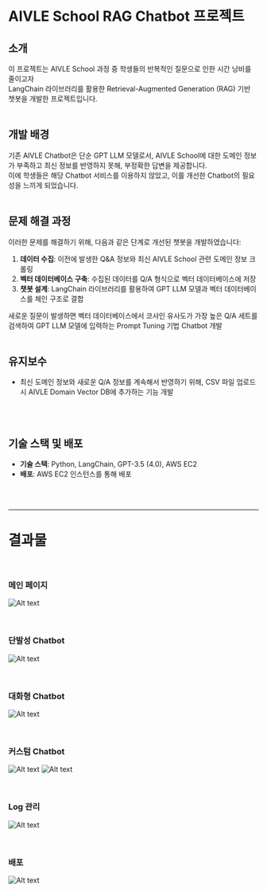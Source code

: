 # AIVLE School RAG Chatbot 프로젝트

## 소개
이 프로젝트는 AIVLE School 과정 중 학생들의 반복적인 질문으로 인한 시간 낭비를 줄이고자 \
LangChain 라이브러리를 활용한 Retrieval-Augmented Generation (RAG) 기반 챗봇을 개발한 프로젝트입니다.
<br>
<br>

## 개발 배경
기존 AIVLE Chatbot은 단순 GPT LLM 모델로서, AIVLE School에 대한 도메인 정보가 부족하고 최신 정보를 반영하지 못해, 부정확한 답변을 제공합니다. \
이에 학생들은 해당 Chatbot 서비스를 이용하지 않았고, 이를 개선한 Chatbot의 필요성을 느끼게 되었습니다.
<br>
<br>

## 문제 해결 과정
이러한 문제를 해결하기 위해, 다음과 같은 단계로 개선된 챗봇을 개발하였습니다:

1. **데이터 수집**: 이전에 발생한 Q&A 정보와 최신 AIVLE School 관련 도메인 정보 크롤링
2. **벡터 데이터베이스 구축**: 수집된 데이터를 Q/A 형식으로 벡터 데이터베이스에 저장
3. **챗봇 설계**: LangChain 라이브러리를 활용하여 GPT LLM 모델과 벡터 데이터베이스를 체인 구조로 결합

새로운 질문이 발생하면 벡터 데이터베이스에서 코사인 유사도가 가장 높은 Q/A 세트를 검색하여 GPT LLM 모델에 입력하는 Prompt Tuning 기법 Chatbot 개발
<br>
<br>

## 유지보수
- 최신 도메인 정보와 새로운 Q/A 정보를 계속해서 반영하기 위해, CSV 파일 업로드시 AIVLE Domain Vector DB에 추가하는 기능 개발
<br>
<br>

## 기술 스택 및 배포
- **기술 스택**: Python, LangChain, GPT-3.5 (4.0), AWS EC2
- **배포**: AWS EC2 인스턴스를 통해 배포

<br>
<br>
<hr/>

# 결과물

<br>

###  메인 페이지
![Alt text](Image/image-1.png)

<br>

### 단발성 Chatbot
![Alt text](Image/image-4.png)

<br>

### 대화형 Chatbot
![Alt text](Image/image-3.png)

<br>

### 커스텀 Chatbot
![Alt text](Image/image-5.png)
![Alt text](Image/image-11.png)

<br>

### Log 관리
![Alt text](Image/image-2.png)


<br>

### 배포
![Alt text](Image/image-7.png)
